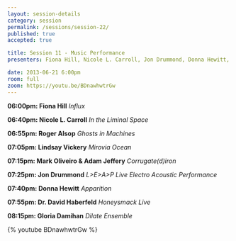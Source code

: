 ```yaml
---
layout: session-details
category: session
permalink: /sessions/session-22/
published: true
accepted: true

title: Session 11 - Music Performance
presenters: Fiona Hill, Nicole L. Carroll, Jon Drummond, Donna Hewitt, Lindsay Vickery, David Haberfeld, Gloria Damihan, Mark Oliveiro, Michael Lukaszuk, Arham Aryadi

date: 2013-06-21 6:00pm
room: full
zoom: https://youtu.be/BDnawhwtrGw
---
```


**06:00pm: Fiona Hill**
_Influx_

**06:40pm: Nicole L. Carroll**
_In the Liminal Space_

**06:55pm: Roger Alsop**
_Ghosts in Machines_

**07:05pm: Lindsay Vickery**
_Mirovia Ocean_

**07:15pm: Mark Oliveiro & Adam Jeffery**
_Corrugate(d)iron_

**07:25pm: Jon Drummond**
_L>E>A>P Live Electro Acoustic Performance_

**07:40pm: Donna Hewitt**
_Apparition_

**07:55pm: Dr. David Haberfeld**
_Honeysmack Live_

**08:15pm: Gloria Damihan**
_Dilate Ensemble_

{% youtube BDnawhwtrGw %}
